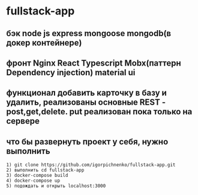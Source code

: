 # fullstack-app

## бэк node js express mongoose mongodb(в докер контейнере)

## фронт Nginx React Typescript Mobx(паттерн Dependency injection) material ui

## функционал добавить карточку в базу и удалить, реализованы основные REST - post,get,delete. put реализован пока только на сервере

## что бы развернуть проект у себя, нужно выполнить 
```
1) git clone https://github.com/igorpichnenko/fullstack-app.git 
2) выполнить cd fullstack-app 
3) docker-compose build 
4) docker-compose up 
5) подождать и открыть localhost:3000
```
